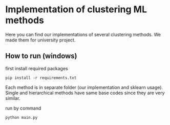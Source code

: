 # Implementation of clustering ML methods

Here you can find our implementations of several clustering methods. We made them for university project.

## How to run (windows)

first install required packages

    pip install -r requirements.txt
    
Each method is in separate folder (our implementation and sklearn usage).
Single and hierarchical methods have same base codes since they are very similar.

run by command

    python main.py
